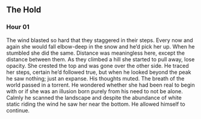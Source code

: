 ## The Hold
### Hour 01
The wind blasted so hard that they staggered in their steps. Every now and again she would fall elbow-deep in the snow and he’d pick her up. When he stumbled she did the same.
Distance was meaningless here, except the distance between them. As they climbed a hill she started to pull away, lose opacity. She crested the top and was gone over the other side. He traced her steps, certain he’d followed true, but when he looked beyond the peak he saw nothing; just an expanse. His thoughts muted. The breath of the world passed in a torrent. He wondered whether she had been real to begin with or if she was an illusion born purely from his need to not be alone. Calmly he scanned the landscape and despite the abundance of white static riding the wind he saw her near the bottom. He allowed himself to continue.